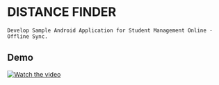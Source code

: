 # DISTANCE FINDER

```
Develop Sample Android Application for Student Management Online - Offline Sync.
```

## Demo

[![Watch the video](https://img.youtube.com/vi/-qZRVix-4fs/hqdefault.jpg)](https://youtu.be/-qZRVix-4fs)